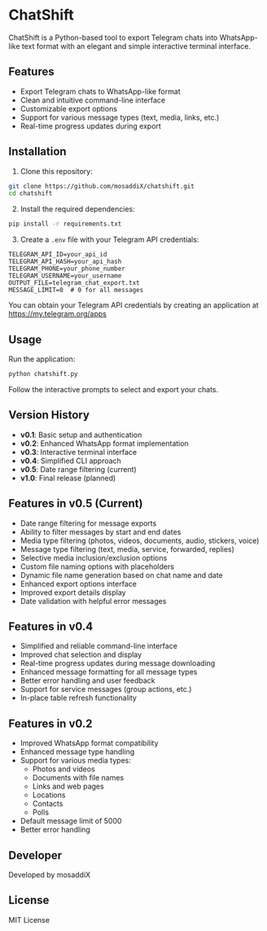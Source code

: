 # ChatShift

ChatShift is a Python-based tool to export Telegram chats into WhatsApp-like text format with an elegant and simple interactive terminal interface.

## Features

- Export Telegram chats to WhatsApp-like format
- Clean and intuitive command-line interface
- Customizable export options
- Support for various message types (text, media, links, etc.)
- Real-time progress updates during export

## Installation

1. Clone this repository:
```bash
git clone https://github.com/mosaddiX/chatshift.git
cd chatshift
```

2. Install the required dependencies:
```bash
pip install -r requirements.txt
```

3. Create a `.env` file with your Telegram API credentials:
```
TELEGRAM_API_ID=your_api_id
TELEGRAM_API_HASH=your_api_hash
TELEGRAM_PHONE=your_phone_number
TELEGRAM_USERNAME=your_username
OUTPUT_FILE=telegram_chat_export.txt
MESSAGE_LIMIT=0  # 0 for all messages
```

You can obtain your Telegram API credentials by creating an application at https://my.telegram.org/apps

## Usage

Run the application:
```bash
python chatshift.py
```

Follow the interactive prompts to select and export your chats.

## Version History

- **v0.1**: Basic setup and authentication
- **v0.2**: Enhanced WhatsApp format implementation
- **v0.3**: Interactive terminal interface
- **v0.4**: Simplified CLI approach
- **v0.5**: Date range filtering (current)
- **v1.0**: Final release (planned)

## Features in v0.5 (Current)

- Date range filtering for message exports
- Ability to filter messages by start and end dates
- Media type filtering (photos, videos, documents, audio, stickers, voice)
- Message type filtering (text, media, service, forwarded, replies)
- Selective media inclusion/exclusion options
- Custom file naming options with placeholders
- Dynamic file name generation based on chat name and date
- Enhanced export options interface
- Improved export details display
- Date validation with helpful error messages

## Features in v0.4

- Simplified and reliable command-line interface
- Improved chat selection and display
- Real-time progress updates during message downloading
- Enhanced message formatting for all message types
- Better error handling and user feedback
- Support for service messages (group actions, etc.)
- In-place table refresh functionality

## Features in v0.2

- Improved WhatsApp format compatibility
- Enhanced message type handling
- Support for various media types:
  - Photos and videos
  - Documents with file names
  - Links and web pages
  - Locations
  - Contacts
  - Polls
- Default message limit of 5000
- Better error handling

## Developer

Developed by mosaddiX

## License

MIT License
